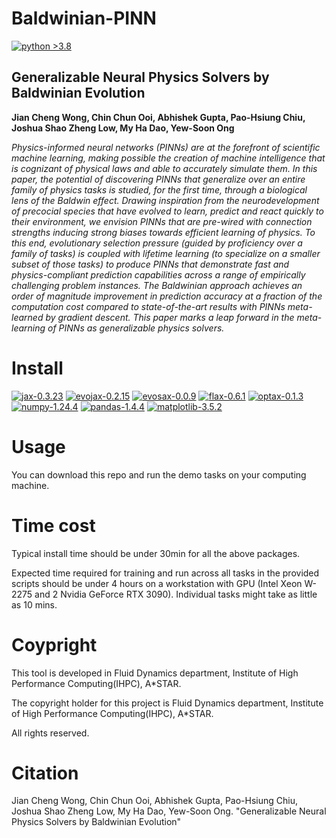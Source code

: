 # Baldwinian-PINN

[![python >3.8](https://img.shields.io/badge/python-3.8-brightgreen)](https://www.python.org/) 

## **Generalizable Neural Physics Solvers by Baldwinian Evolution**

__Jian Cheng Wong, Chin Chun Ooi, Abhishek Gupta, Pao-Hsiung Chiu, Joshua Shao Zheng Low, My Ha Dao, Yew-Soon Ong__



_Physics-informed neural networks (PINNs) are at the forefront of scientific machine learning, making possible the creation of machine intelligence that is cognizant of physical laws and able to accurately simulate them. In this paper, the potential of discovering PINNs that generalize over an entire family of physics tasks is studied, for the first time, through a biological lens of the Baldwin effect. Drawing inspiration from the neurodevelopment of precocial species that have evolved to learn, predict and react quickly to their environment, we envision PINNs that are pre-wired with connection strengths inducing strong biases towards efficient learning of physics. To this end, evolutionary selection pressure (guided by proficiency over a family of tasks) is coupled with lifetime learning (to specialize on a smaller subset of those tasks) to produce PINNs that demonstrate fast and physics-compliant prediction capabilities across a range of empirically challenging problem instances. The Baldwinian approach achieves an order of magnitude improvement in prediction accuracy at a fraction of the computation cost compared to state-of-the-art results with PINNs meta-learned by gradient descent. This paper marks a leap forward in the meta-learning of PINNs as generalizable physics solvers._

# Install
[![jax-0.3.23](https://img.shields.io/badge/jax-0.3.23-yellowgreen)](https://github.com/google/jax) [![evojax-0.2.15](https://img.shields.io/badge/evojax-0.2.15-orange)](https://github.com/google/evojax) [![evosax-0.0.9](https://img.shields.io/badge/evosax-0.0.9-red)](https://github.com/RobertTLange/evosax) [![flax-0.6.1](https://img.shields.io/badge/flax-0.6.1-lightgrey)](https://github.com/google/flax) [![optax-0.1.3](https://img.shields.io/badge/optax-0.1.3-blue)](https://github.com/google-deepmind/optax) [![numpy-1.24.4](https://img.shields.io/badge/numpy-1.24.4-green)](https://github.com/numpy/numpy) [![pandas-1.4.4](https://img.shields.io/badge/panadas-1.4.4-yellow)](https://github.com/pandas-dev/pandas) [![matplotlib-3.5.2](https://img.shields.io/badge/matplotlib-3.5.2-purple)](https://github.com/matplotlib/matplotlib)

# Usage
You can download this repo and run the demo tasks on your computing machine.

# Time cost
Typical install time should be under 30min for all the above packages.

Expected time required for training and run across all tasks in the provided scripts should be under 4 hours on a workstation with GPU (Intel Xeon W-2275 and 2 Nvidia GeForce RTX 3090). Individual tasks might take as little as 10 mins.

# Coypright

This tool is developed in Fluid Dynamics department, Institute of High Performance Computing(IHPC), A*STAR.

The copyright holder for this project is Fluid Dynamics department, Institute of High Performance Computing(IHPC), A*STAR.

All rights reserved.

# Citation
Jian Cheng Wong, Chin Chun Ooi, Abhishek Gupta, Pao-Hsiung Chiu, Joshua Shao Zheng Low, My Ha Dao, Yew-Soon Ong. "Generalizable Neural Physics Solvers by Baldwinian Evolution"
